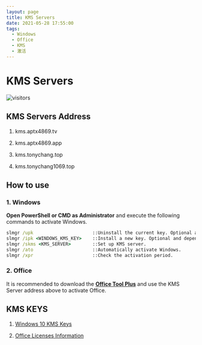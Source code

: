 ```yaml
---
layout: page
title: KMS Servers
date: 2021-05-28 17:55:00
tags: 
  - Windows
  - Office
  - KMS
  - 激活
---
```

# KMS Servers

![visitors](https://visitor-badge.laobi.icu/badge?page_id=tony-aptx4869.kms)

## KMS Servers Address

1. kms.aptx4869.tv

2. kms.aptx4869.app

3. kms.tonychang.top

4. kms.tonychang1069.top


## How to use

### 1. Windows

**Open PowerShell or CMD as Administrator** and execute the following commands to activate Windows.

```cmd
slmgr /upk                      ::Uninstall the current key. Optional and depended.
slmgr /ipk <WINDOWS_KMS_KEY>    ::Install a new key. Optional and depended.
slmgr /skms <KMS_SERVER>        ::Set up KMS server.
slmgr /ato                      ::Automatically activate Windows.
slmgr /xpr                      ::Check the activation period.
```

### 2. Office

It is recommended to download the
**[Office Tool Plus](https://otp.landian.vip)**
and use the KMS Server address above to activate Office.

## KMS KEYS

1. [Windows 10 KMS Keys](./windows_10_kms_keys.html)

2. [Office Licenses Information](./office_lcs_info.html)
